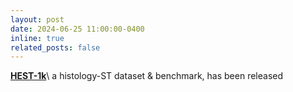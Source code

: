 ```yaml
---
layout: post
date: 2024-06-25 11:00:00-0400
inline: true
related_posts: false
---
```


**[HEST-1k](https://github.com/mahmoodlab/HEST)**\\
a histology-ST dataset & benchmark, has been released
